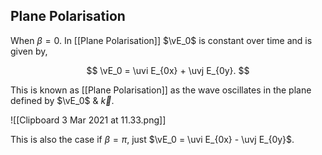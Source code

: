 ## Plane Polarisation

When $\beta = 0$. In [[Plane Polarisation]] $\vE_0$ is constant over time and is given by,

$$
\vE_0 = \uvi E_{0x} + \uvj E_{0y}.
$$

This is known as [[Plane Polarisation]] as the wave oscillates in the plane defined by $\vE_0$ & $\vec{k}$.

![[Clipboard 3 Mar 2021 at 11.33.png]]

This is also the case if $\beta = \pi$, just $\vE_0 = \uvi E_{0x} - \uvj E_{0y}$.